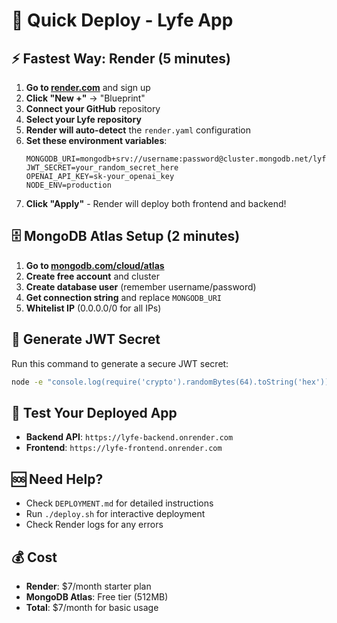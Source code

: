 # 🚀 Quick Deploy - Lyfe App

## ⚡ Fastest Way: Render (5 minutes)

1. **Go to [render.com](https://render.com)** and sign up
2. **Click "New +"** → "Blueprint"
3. **Connect your GitHub** repository
4. **Select your Lyfe repository**
5. **Render will auto-detect** the `render.yaml` configuration
6. **Set these environment variables**:
   ```
   MONGODB_URI=mongodb+srv://username:password@cluster.mongodb.net/lyfe
   JWT_SECRET=your_random_secret_here
   OPENAI_API_KEY=sk-your_openai_key
   NODE_ENV=production
   ```
7. **Click "Apply"** - Render will deploy both frontend and backend!

## 🗄️ MongoDB Atlas Setup (2 minutes)

1. **Go to [mongodb.com/cloud/atlas](https://mongodb.com/cloud/atlas)**
2. **Create free account** and cluster
3. **Create database user** (remember username/password)
4. **Get connection string** and replace `MONGODB_URI`
5. **Whitelist IP** (0.0.0.0/0 for all IPs)

## 🔑 Generate JWT Secret

Run this command to generate a secure JWT secret:
```bash
node -e "console.log(require('crypto').randomBytes(64).toString('hex'))"
```

## 📱 Test Your Deployed App

- **Backend API**: `https://lyfe-backend.onrender.com`
- **Frontend**: `https://lyfe-frontend.onrender.com`

## 🆘 Need Help?

- Check `DEPLOYMENT.md` for detailed instructions
- Run `./deploy.sh` for interactive deployment
- Check Render logs for any errors

## 💰 Cost

- **Render**: $7/month starter plan
- **MongoDB Atlas**: Free tier (512MB)
- **Total**: $7/month for basic usage
